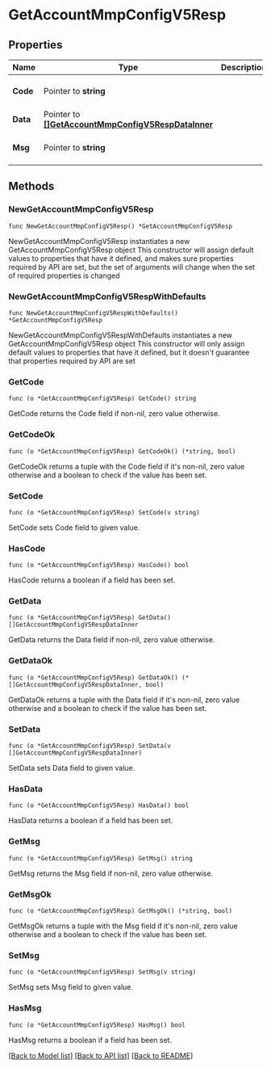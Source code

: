 # GetAccountMmpConfigV5Resp

## Properties

Name | Type | Description | Notes
------------ | ------------- | ------------- | -------------
**Code** | Pointer to **string** |  | [optional] [default to ""]
**Data** | Pointer to [**[]GetAccountMmpConfigV5RespDataInner**](GetAccountMmpConfigV5RespDataInner.md) |  | [optional] 
**Msg** | Pointer to **string** |  | [optional] [default to ""]

## Methods

### NewGetAccountMmpConfigV5Resp

`func NewGetAccountMmpConfigV5Resp() *GetAccountMmpConfigV5Resp`

NewGetAccountMmpConfigV5Resp instantiates a new GetAccountMmpConfigV5Resp object
This constructor will assign default values to properties that have it defined,
and makes sure properties required by API are set, but the set of arguments
will change when the set of required properties is changed

### NewGetAccountMmpConfigV5RespWithDefaults

`func NewGetAccountMmpConfigV5RespWithDefaults() *GetAccountMmpConfigV5Resp`

NewGetAccountMmpConfigV5RespWithDefaults instantiates a new GetAccountMmpConfigV5Resp object
This constructor will only assign default values to properties that have it defined,
but it doesn't guarantee that properties required by API are set

### GetCode

`func (o *GetAccountMmpConfigV5Resp) GetCode() string`

GetCode returns the Code field if non-nil, zero value otherwise.

### GetCodeOk

`func (o *GetAccountMmpConfigV5Resp) GetCodeOk() (*string, bool)`

GetCodeOk returns a tuple with the Code field if it's non-nil, zero value otherwise
and a boolean to check if the value has been set.

### SetCode

`func (o *GetAccountMmpConfigV5Resp) SetCode(v string)`

SetCode sets Code field to given value.

### HasCode

`func (o *GetAccountMmpConfigV5Resp) HasCode() bool`

HasCode returns a boolean if a field has been set.

### GetData

`func (o *GetAccountMmpConfigV5Resp) GetData() []GetAccountMmpConfigV5RespDataInner`

GetData returns the Data field if non-nil, zero value otherwise.

### GetDataOk

`func (o *GetAccountMmpConfigV5Resp) GetDataOk() (*[]GetAccountMmpConfigV5RespDataInner, bool)`

GetDataOk returns a tuple with the Data field if it's non-nil, zero value otherwise
and a boolean to check if the value has been set.

### SetData

`func (o *GetAccountMmpConfigV5Resp) SetData(v []GetAccountMmpConfigV5RespDataInner)`

SetData sets Data field to given value.

### HasData

`func (o *GetAccountMmpConfigV5Resp) HasData() bool`

HasData returns a boolean if a field has been set.

### GetMsg

`func (o *GetAccountMmpConfigV5Resp) GetMsg() string`

GetMsg returns the Msg field if non-nil, zero value otherwise.

### GetMsgOk

`func (o *GetAccountMmpConfigV5Resp) GetMsgOk() (*string, bool)`

GetMsgOk returns a tuple with the Msg field if it's non-nil, zero value otherwise
and a boolean to check if the value has been set.

### SetMsg

`func (o *GetAccountMmpConfigV5Resp) SetMsg(v string)`

SetMsg sets Msg field to given value.

### HasMsg

`func (o *GetAccountMmpConfigV5Resp) HasMsg() bool`

HasMsg returns a boolean if a field has been set.


[[Back to Model list]](../README.md#documentation-for-models) [[Back to API list]](../README.md#documentation-for-api-endpoints) [[Back to README]](../README.md)


